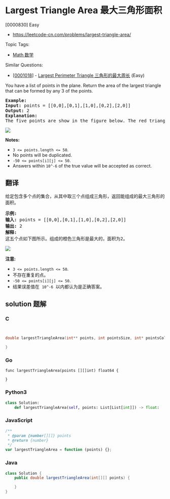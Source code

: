 # Largest Triangle Area 最大三角形面积

[0000830] Easy

- https://leetcode-cn.com/problems/largest-triangle-area/

Topic Tags:

- [Math 数学](https://leetcode-cn.com/tag/math/)

Similar Questions:

- [[0001018](https://leetcode-cn.com/problems/largest-perimeter-triangle/)] - [Largest Perimeter Triangle 三角形的最大周长](./0001018.largest-perimeter-triangle.md) (Easy)

You have a list of points in the plane. Return the area of the largest triangle that can be formed by any 3 of the points.

<pre><strong>Example:</strong>
<strong>Input:</strong> points = [[0,0],[0,1],[1,0],[0,2],[2,0]]
<strong>Output:</strong> 2
<strong>Explanation:</strong> 
The five points are show in the figure below. The red triangle is the largest.
</pre>

![](https://s3-lc-upload.s3.amazonaws.com/uploads/2018/04/04/1027.png)

**Notes:**

- `3 <= points.length <= 50`.
- No points will be duplicated.
- `-50 <= points[i][j] <= 50`.
- Answers within `10^-6` of the true value will be accepted as correct.

## 翻译

给定包含多个点的集合，从其中取三个点组成三角形，返回能组成的最大三角形的面积。

<pre><strong>示例:</strong>
<strong>输入:</strong> points = [[0,0],[0,1],[1,0],[0,2],[2,0]]
<strong>输出:</strong> 2
<strong>解释:</strong> 
这五个点如下图所示。组成的橙色三角形是最大的，面积为2。
</pre>

![](https://s3-lc-upload.s3.amazonaws.com/uploads/2018/04/04/1027.png)

**注意:**

- `3 <= points.length <= 50`.
- 不存在重复的点。
- `-50 <= points[i][j] <= 50`.
- 结果误差值在  `10^-6`  以内都认为是正确答案。

## solution 题解

### C

```c


double largestTriangleArea(int** points, int pointsSize, int* pointsColSize){

}


```

### Go

```golang
func largestTriangleArea(points [][]int) float64 {

}
```

### Python3

```python
class Solution:
    def largestTriangleArea(self, points: List[List[int]]) -> float:

```

### JavaScript

```javascript
/**
 * @param {number[][]} points
 * @return {number}
 */
var largestTriangleArea = function (points) {};
```

### Java

```java
class Solution {
    public double largestTriangleArea(int[][] points) {

    }
}
```
